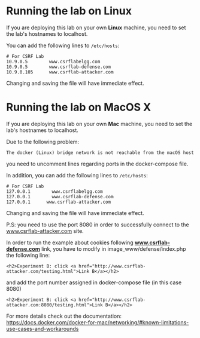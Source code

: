 # Running the lab on Linux

If you are deploying this lab on your own **Linux** machine, you need to set the lab's hostnames to localhost.

You can add the following lines to `/etc/hosts`:
```
# For CSRF Lab
10.9.0.5        www.csrflabelgg.com
10.9.0.5        www.csrflab-defense.com
10.9.0.105      www.csrflab-attacker.com
```

Changing and saving the file will have immediate effect.

# Running the lab on MacOS X

If you are deploying this lab on your own **Mac** machine, you need to set the lab's hostnames to localhost.

Due to the following problem: 

`The docker (Linux) bridge network is not reachable from the macOS host`

you need to uncomment lines regarding ports in the docker-compose file. 

In addition, you can add the following lines to `/etc/hosts`:
```
# For CSRF Lab
127.0.0.1        www.csrflabelgg.com
127.0.0.1        www.csrflab-defense.com
127.0.0.1      www.csrflab-attacker.com
```

Changing and saving the file will have immediate effect. 

P.S: you need to use the port 8080 in order to successfully connect to the www.csrflab-attacker.com site.

In order to run the example about cookies following **www.csrflab-defense.com** link, you have to modify in image_www/defense/index.php the following line:

`<h2>Experiment B: click <a href="http://www.csrflab-attacker.com/testing.html">Link B</a></h2>`

and add the port number assigned in docker-compose file (in this case 8080)

`<h2>Experiment B: click <a href="http://www.csrflab-attacker.com:8080/testing.html">Link B</a></h2>`


For more details check out the documentation: https://docs.docker.com/docker-for-mac/networking/#known-limitations-use-cases-and-workarounds 
